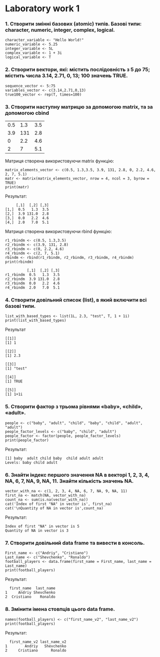 # Laboratory work 1

### 1. Створити змінні базових (atomic) типів. Базові типи: character, numeric, integer, complex, logical.
```
character_variable <- "Hello World!"
numeric_variable <- 5.25
integer_variable <- 5L
complex_variable <- 1 + 3i
logical_variable <- T
```
### 2. Створити вектори, які: містить послідовність з 5 до 75; містить числа 3.14, 2.71, 0, 13; 100 значень TRUE.
```
sequence_vector <- 5:75
variables_vector <- c(3.14,2.71,0,13)
true100_vector <- rep(T, times=100)
```
### 3. Створити наступну матрицю за допомогою matrix, та за допомогою cbind
<table>
<tbody>
<tr>
<td>0.5</td><td>1.3</td><td>3.5</td>
</tr>
<tr>
<td>3.9</td><td>131</td><td>2.8</td>
</tr>
<tr>
<td>0</td><td>2.2</td><td>4.6</td>
</tr>
<tr>
<td>2</td><td>7</td><td>5.1</td>
</tr>
</tbody>
</table>

Матриця створена використовуючи matrix функцію:
```
matrix_elements_vector <- c(0.5, 1.3,3.5, 3.9, 131, 2.8, 0, 2.2, 4.6, 2, 7, 5.1)
matr <- matrix(matrix_elements_vector, nrow = 4, ncol = 3, byrow = TRUE)
print(matr)
```
Результат:
```
     [,1]  [,2] [,3]
[1,]  0.5   1.3  3.5
[2,]  3.9 131.0  2.8
[3,]  0.0   2.2  4.6
[4,]  2.0   7.0  5.1
```
Матриця створена використовуючи rbind функцію:
```
r1_rbindm <- c(0.5, 1.3,3.5)
r2_rbindm <- c(3.9, 131, 2.8)
r3_rbindm <- c(0, 2.2, 4.6)
r4_rbindm <- c(2, 7, 5.1)
rbindm <- rbind(r1_rbindm, r2_rbindm, r3_rbindm, r4_rbindm)
print(rbindm)
```
```
          [,1]  [,2] [,3]
r1_rbindm  0.5   1.3  3.5
r2_rbindm  3.9 131.0  2.8
r3_rbindm  0.0   2.2  4.6
r4_rbindm  2.0   7.0  5.1
```

### 4. Створити довільний список (list), в який включити всі базові типи.
```
list_with_based_types <- list(1L, 2.3, "test", T, 1 + 1i)
print(list_with_based_types)
```
Результат
```
[[1]]
[1] 1

[[2]]
[1] 2.3

[[3]]
[1] "test"

[[4]]
[1] TRUE

[[5]]
[1] 1+1i
```
### 5. Створити фактор з трьома рівнями «baby», «child», «adult».
```
people <- c("baby", "adult", "child", "baby", "child", "adult", "adult")
people_factor_levels <- c("baby", "child", "adult")
people_factor <- factor(people, people_factor_levels)
print(people_factor)
```
Результат:
```
[1] baby  adult child baby  child adult adult
Levels: baby child adult
```
### 6. Знайти індекс першого значення NA в векторі 1, 2, 3, 4, NA, 6, 7, NA, 9, NA, 11. Знайти кількість значень NA.
```
vector_with_na <- c(1, 2, 3, 4, NA, 6, 7, NA, 9, NA, 11)
first_na <- match(NA, vector_with_na)
count_na <- sum(is.na(vector_with_na))
cat('Index of first "NA" in vector is', first_na)
cat('\nQuantity of NA in vector is',count_na)
```
Результат:
```
Index of first "NA" in vector is 5
Quantity of NA in vector is 3
```

### 7. Створити довільний data frame та вивести в консоль.
```
First_name <- c("Andriy", "Cristiano")
Last_name <- c("Shevchenko", "Ronaldo")
football_players <- data.frame(first_name = First_name, last_name = Last_name)
print(football_players)
```
Результат:
```
  first_name  last_name
1     Andriy Shevchenko
2  Cristiano    Ronaldo
```
### 8. Змінити імена стовпців цього data frame.
```
names(football_players) <- c("first_name_v2", "last_name_v2")
print(football_players)
```
Результат:
```
  first_name_v2 last_name_v2
1        Andriy   Shevchenko
2     Cristiano      Ronaldo
```